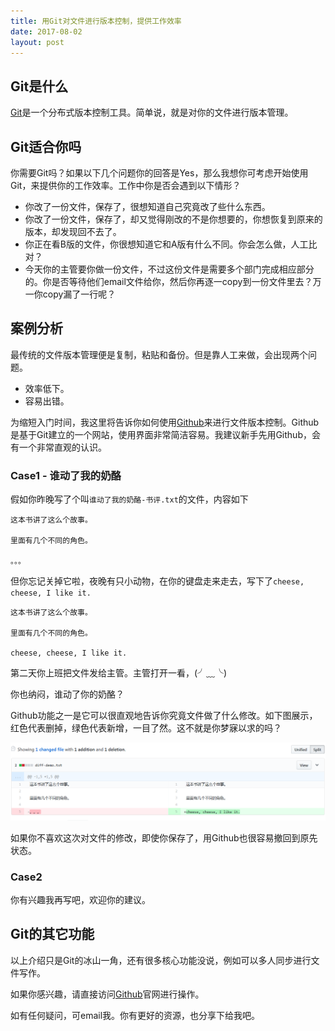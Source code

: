 ```yaml
---
title: 用Git对文件进行版本控制，提供工作效率
date: 2017-08-02
layout: post
---
```


## Git是什么

[Git](https://git-scm.com/)是一个分布式版本控制工具。简单说，就是对你的文件进行版本管理。

## Git适合你吗

你需要Git吗？如果以下几个问题你的回答是Yes，那么我想你可考虑开始使用Git，来提供你的工作效率。工作中你是否会遇到以下情形？

- 你改了一份文件，保存了，很想知道自己究竟改了些什么东西。
- 你改了一份文件，保存了，却又觉得刚改的不是你想要的，你想恢复到原来的版本，却发现回不去了。
- 你正在看B版的文件，你很想知道它和A版有什么不同。你会怎么做，人工比对？
- 今天你的主管要你做一份文件，不过这份文件是需要多个部门完成相应部分的。你是否等待他们email文件给你，然后你再逐一copy到一份文件里去？万一你copy漏了一行呢？

## 案例分析

最传统的文件版本管理便是复制，粘贴和备份。但是靠人工来做，会出现两个问题。

- 效率低下。
- 容易出错。

为缩短入门时间，我这里将告诉你如何使用[Github](https://github.com)来进行文件版本控制。Github是基于Git建立的一个网站，使用界面非常简洁容易。我建议新手先用Github，会有一个非常直观的认识。

### Case1 - 谁动了我的奶酪

假如你昨晚写了个叫`谁动了我的奶酪-书评.txt`的文件，内容如下

```
这本书讲了这么个故事。

里面有几个不同的角色。

。。。
```

但你忘记关掉它啦，夜晚有只小动物，在你的键盘走来走去，写下了`cheese, cheese, I like it.`

```
这本书讲了这么个故事。

里面有几个不同的角色。

cheese, cheese, I like it.
```
第二天你上班把文件发给主管。主管打开一看，(╯﹏╰)

你也纳闷，谁动了你的奶酪？

Github功能之一是它可以很直观地告诉你究竟文件做了什么修改。如下图展示，红色代表删掉，绿色代表新增，一目了然。这不就是你梦寐以求的吗？

![diff-demo](/images/diff.png)

如果你不喜欢这次对文件的修改，即使你保存了，用Github也很容易撤回到原先状态。

### Case2

你有兴趣我再写吧，欢迎你的建议。

## Git的其它功能

以上介绍只是Git的冰山一角，还有很多核心功能没说，例如可以多人同步进行文件写作。

如果你感兴趣，请直接访问[Github](https://github.com)官网进行操作。

如有任何疑问，可email我。你有更好的资源，也分享下给我吧。

